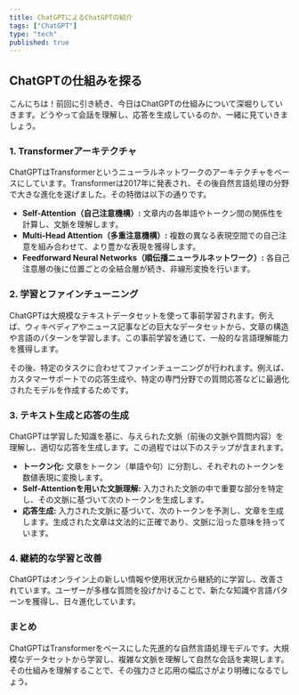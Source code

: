 ```yaml
---
title: ChatGPTによるChatGPTの紹介
tags: ["ChatGPT"]
type: "tech"
published: true
---
```



## ChatGPTの仕組みを探る

こんにちは！前回に引き続き、今日はChatGPTの仕組みについて深堀りしていきます。どうやって会話を理解し、応答を生成しているのか、一緒に見ていきましょう。

### 1. Transformerアーキテクチャ

ChatGPTはTransformerというニューラルネットワークのアーキテクチャをベースにしています。Transformerは2017年に発表され、その後自然言語処理の分野で大きな進化を遂げました。その特徴は以下の通りです。

- **Self-Attention（自己注意機構）:** 文章内の各単語やトークン間の関係性を計算し、文脈を理解します。
- **Multi-Head Attention（多重注意機構）:** 複数の異なる表現空間での自己注意を組み合わせて、より豊かな表現を獲得します。
- **Feedforward Neural Networks（順伝播ニューラルネットワーク）:** 各自己注意層の後に位置ごとの全結合層が続き、非線形変換を行います。

### 2. 学習とファインチューニング

ChatGPTは大規模なテキストデータセットを使って事前学習されます。例えば、ウィキペディアやニュース記事などの巨大なデータセットから、文章の構造や言語のパターンを学習します。この事前学習を通じて、一般的な言語理解能力を獲得します。

その後、特定のタスクに合わせてファインチューニングが行われます。例えば、カスタマーサポートでの応答生成や、特定の専門分野での質問応答などに最適化されたモデルを作成するためです。

### 3. テキスト生成と応答の生成

ChatGPTは学習した知識を基に、与えられた文脈（前後の文脈や質問内容）を理解し、適切な応答を生成します。この過程では以下のステップが含まれます。

- **トークン化:** 文章をトークン（単語や句）に分割し、それぞれのトークンを数値表現に変換します。
- **Self-Attentionを用いた文脈理解:** 入力された文脈の中で重要な部分を特定し、その文脈に基づいて次のトークンを生成します。
- **応答生成:** 入力された文脈に基づいて、次のトークンを予測し、文章を生成します。生成された文章は文法的に正確であり、文脈に沿った意味を持っています。

### 4. 継続的な学習と改善

ChatGPTはオンライン上の新しい情報や使用状況から継続的に学習し、改善されています。ユーザーが多様な質問を投げかけることで、新たな知識や言語パターンを獲得し、日々進化しています。

### まとめ

ChatGPTはTransformerをベースにした先進的な自然言語処理モデルです。大規模なデータセットから学習し、複雑な文脈を理解して自然な会話を実現します。その仕組みを理解することで、その強力さと応用の幅広さがより明確になるでしょう。

